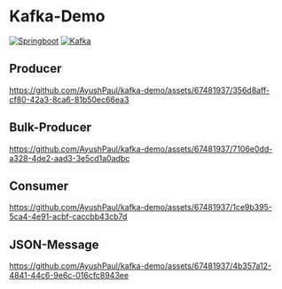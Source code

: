 # Kafka-Demo
[![Springboot](https://img.shields.io/badge/Springboot-v3.0-green)](https://docs.spring.io/spring-boot/docs/current/reference/html/)
[![Kafka](https://img.shields.io/badge/Kafka-v7.3.2-lightblue)](https://developer.confluent.io/)
## Producer
https://github.com/AyushPaul/kafka-demo/assets/67481937/356d8aff-cf80-42a3-8ca6-81b50ec66ea3
## Bulk-Producer
https://github.com/AyushPaul/kafka-demo/assets/67481937/7106e0dd-a328-4de2-aad3-3e5cd1a0adbc
## Consumer
https://github.com/AyushPaul/kafka-demo/assets/67481937/1ce9b395-5ca4-4e91-acbf-caccbb43cb7d
## JSON-Message
https://github.com/AyushPaul/kafka-demo/assets/67481937/4b357a12-4841-44c6-9e6c-016cfc8943ee

